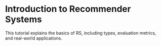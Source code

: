 # Introduction to Recommender Systems

This tutorial explains the basics of RS, including types, evaluation metrics, and real-world applications.